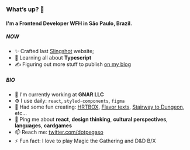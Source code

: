 ### What’s up? 👋

#### I'm a Frontend Developer WFH in São Paulo, Brazil.

##### NOW

- ✨ Crafted last [Slingshot](https://slingshot-inc.com) website;
- 🌱 Learning all about **Typescript**
- ✍️ Figuring out more stuff to publish [on my blog](https://dotpegaso.com.br)

##### BIO

- 🏢 I'm currently working at **GNAR LLC**
- ⚙️ I use daily: `react`, `styled-components`, `figma`
- 💅 Had some fun creating: [HRTBOX](https://www.instagram.com/explore/tags/hrtbox/top/), [Flavor texts](https://flavortexts.netlify.app), [Stairway to Dungeon](https://www.stairwaytodungeon.com), etc…
- 💬 Ping me about **react**, **design thinking**, **cultural perspectives**, **languages**, **cardgames**
- 📫 Reach me: [twitter.com/dotpegaso](https://twitter.com/dotpegaso)
- ⚡️ Fun fact: I love to play Magic the Gathering and D&D B/X
